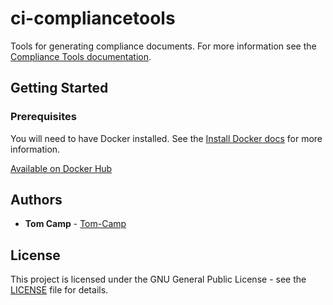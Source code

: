# ci-compliancetools

Tools for generating compliance documents. For more information see the [Compliance Tools documentation](https://github.com/CivicActions/compliancetools).

## Getting Started

### Prerequisites

You will need to have Docker installed. See the [Install Docker docs](https://docs.docker.com/install/) for more information.

[Available on Docker Hub](https://hub.docker.com/r/drydockcloud/ci-secrender)

## Authors

* **Tom Camp** - [Tom-Camp](https://github.com/Tom-Camp)

## License

This project is licensed under the GNU General Public License - see the [LICENSE](LICENSE) file for details.
